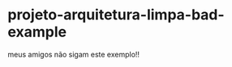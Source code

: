 # projeto-arquitetura-limpa-bad-example

meus amigos não sigam este exemplo!! <br><br>


                        
